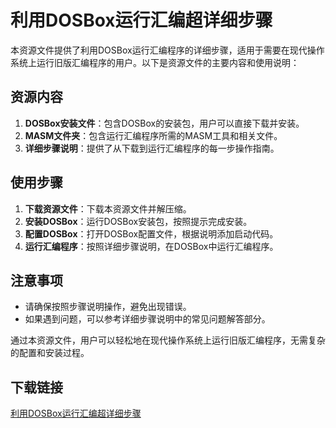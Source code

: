 # 利用DOSBox运行汇编超详细步骤

本资源文件提供了利用DOSBox运行汇编程序的详细步骤，适用于需要在现代操作系统上运行旧版汇编程序的用户。以下是资源文件的主要内容和使用说明：

## 资源内容

1. **DOSBox安装文件**：包含DOSBox的安装包，用户可以直接下载并安装。
2. **MASM文件夹**：包含运行汇编程序所需的MASM工具和相关文件。
3. **详细步骤说明**：提供了从下载到运行汇编程序的每一步操作指南。

## 使用步骤

1. **下载资源文件**：下载本资源文件并解压缩。
2. **安装DOSBox**：运行DOSBox安装包，按照提示完成安装。
3. **配置DOSBox**：打开DOSBox配置文件，根据说明添加启动代码。
4. **运行汇编程序**：按照详细步骤说明，在DOSBox中运行汇编程序。

## 注意事项

- 请确保按照步骤说明操作，避免出现错误。
- 如果遇到问题，可以参考详细步骤说明中的常见问题解答部分。

通过本资源文件，用户可以轻松地在现代操作系统上运行旧版汇编程序，无需复杂的配置和安装过程。

## 下载链接

[利用DOSBox运行汇编超详细步骤](https://pan.quark.cn/s/592c4158afe9)
